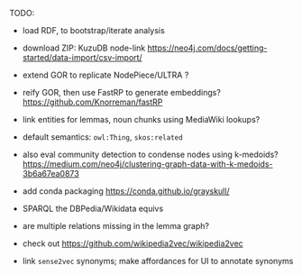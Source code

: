 TODO:

  * load RDF, to bootstrap/iterate analysis

  * download ZIP: KuzuDB node-link
  https://neo4j.com/docs/getting-started/data-import/csv-import/

  * extend GOR to replicate NodePiece/ULTRA ?


  * reify GOR, then use FastRP to generate embeddings?
  https://github.com/Knorreman/fastRP


  * link entities for lemmas, noun chunks using MediaWiki lookups?
  * default semantics: `owl:Thing`, `skos:related`

  * also eval community detection to condense nodes using k-medoids?
  https://medium.com/neo4j/clustering-graph-data-with-k-medoids-3b6a67ea0873

  * add conda packaging
  https://conda.github.io/grayskull/


  * SPARQL the DBPedia/Wikidata equivs

  * are multiple relations missing in the lemma graph?

  * check out https://github.com/wikipedia2vec/wikipedia2vec

  * link `sense2vec` synonyms; make affordances for UI to annotate synonyms
